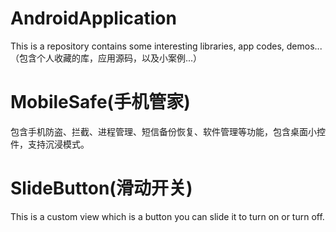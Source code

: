 # AndroidApplication
This is a repository contains some interesting libraries, app codes, demos...（包含个人收藏的库，应用源码，以及小案例...）
# MobileSafe(手机管家)
包含手机防盗、拦截、进程管理、短信备份恢复、软件管理等功能，包含桌面小控件，支持沉浸模式。
# SlideButton(滑动开关)
This is a custom view which is a button you can slide it to turn on or turn off.
